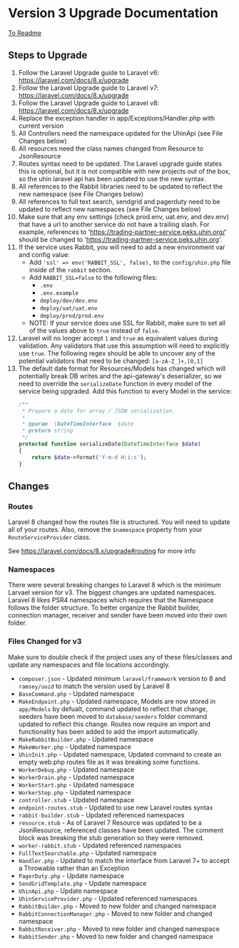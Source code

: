 # Version 3 Upgrade Documentation

[To Readme](../README.md)

## Steps to Upgrade

1. Follow the Laravel Upgrade guide to Laravel v6: https://laravel.com/docs/8.x/upgrade
2. Follow the Laravel Upgrade guide to Laravel v7: https://laravel.com/docs/8.x/upgrade
3. Follow the Laravel Upgrade guide to Laravel v8: https://laravel.com/docs/8.x/upgrade
4. Replace the exception handler in app/Exceptions/Handler.php with current version
5. All Controllers need the namespace updated for the UhinApi (see File Changes below)
6. All resources need the class names changed from Resource to JsonResource
7. Routes syntax need to be updated. The Laravel upgrade guide states this is optional, but it is not compatible with new projects out of the box, so the uhin laravel api has been updated to use the new syntax.
8. All references to the Rabbit libraries need to be updated to reflect the new namespace (see File Changes below)
9. All references to full text search, sendgrid and pagerduty need to be updated to reflect new namespaces (see File Changes below)
10. Make sure that any env settings (check prod.env, uat.env, and dev.env) that have a url to another service do not have a trailing slash. For example, references to 'https://trading-partner-service.peks.uhin.org/' should be changed to 'https://trading-partner-service.peks.uhin.org'.
11. If the service uses Rabbit, you will need to add a new environment var and config value:
    - Add `'ssl' => env('RABBIT_SSL', false),` to the `config/uhin.php` file inside of the `rabbit` section.
    - Add `RABBIT_SSL=false` to the following files:
        - `.env`
        - `.env.example`
        - `deploy/dev/dev.env`
        - `deploy/uat/uat.env`
        - `deploy/prod/prod.env`
    - NOTE: If your service does use SSL for Rabbit, make sure to set all of the values above to `true` instead of `false`.
12. Laravel will no longer accept `1` and `true` as equivalent values during validation. Any validators that use this assumption will need to explicitly use `true`. The following regex should be able to uncover any of the potential validators that need to be changed: `[a-zA-Z_]+,[0,1]`
13. The default date format for Resources/Models has changed which will potentially break DB writes and the api-gateway's deserializer, so we need to override the `serializeDate` function in every model of the service being upgraded. Add this function to every Model in the service:
    ```php
    /**
     * Prepare a date for array / JSON serialization.
     *
     * @param  \DateTimeInterface  $date
     * @return string
     */
    protected function serializeDate(DateTimeInterface $date)
    {
        return $date->format('Y-m-d H:i:s');
    }
    ```

## Changes

### Routes
Laravel 8 changed how the routes file is structured. You will need to update all of your routes. Also, remove the `$namespace` property from your `RouteServiceProvider` class.

See https://laravel.com/docs/8.x/upgrade#routing for more info

### Namespaces
There were several breaking changes to Laravel 8 which is the minimum Larvael version for v3. The biggest changes are updated namespaces. Laravel 8 likes PSR4 namespaces which requires that the Namespace follows the folder structure. To better organize the Rabbit builder, connection manager, receiver and sender have been moved into their own folder.

### Files Changed for v3
Make sure to double check if the project uses any of these files/classes and update any namespaces and file locations accordingly.

- `composer.json` - Updated minimum `laravel/framework` version to 8 and `ramsey/uuid` to match the version used by Laravel 8
- `BaseCommand.php` - Updated namespace
- `MakeEndpoint.php` - Updated namespace, Models are now stored in `app/Models` by defualt, command updated to reflect that change, seeders have been moved to `database/seeders` folder command updated to reflect this change. Routes now require an import and functionality has been added to add the import automatically.
- `MakeRabbitBuilder.php` - Updated namespace
- `MakeWorker.php` - Updated namespace
- `UhinInit.php` - Updated namespace, Updated command to create an empty web.php routes file as it was breaking some functions.
- `WorkerDebug.php` - Updated namespace
- `WorkerDrain.php` - Updated namespace
- `WorkerStart.php` - Updated namespace
- `WorkerStop.php` - Updated namespace
- `controller.stub` - Updated namespace
- `endpoint-routes.stub` - Updated to use new Laravel routes syntax
- `rabbit-builder.stub` - Updated referenced namespaces
- `resource.stub` - As of Laravel 7 Resource was updated to be a JsonResource, referenced classes have been updated. The comment block was breaking the stub generation so they were removed.
- `worker-rabbit.stub` - Updated referenced namespaces
- `FullTextSearchable.php` - Updated namespace
- `Handler.php` - Updated to match the interface from Laravel 7+ to accept a Throwable rather than an Exception
- `PagerDuty.php` - Update namespace
- `SendGridTemplate.php` - Update namespace
- `UhinApi.php` - Update namespace
- `UhinServiceProvider.php` - Updated referenced namespaces
- `RabbitBuilder.php` - Moved to new folder and changed namespace
- `RabbitConnectionManager.php` - Moved to new folder and changed namespace
- `RabbitReceiver.php` - Moved to new folder and changed namespace
- `RabbitSender.php` - Moved to new folder and changed namespace
